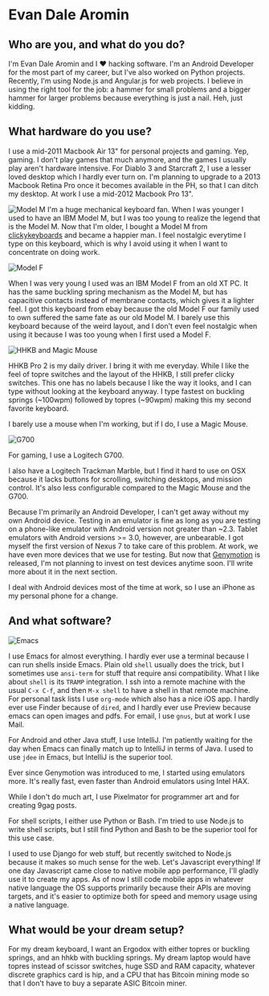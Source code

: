 # Evan Dale Aromin

## Who are you, and what do you do?

I'm Evan Dale Aromin and I ♥ hacking software. I'm an Android Developer for the most
part of my career, but I've also worked on Python projects. Recently, I'm using
Node.js and Angular.js for web projects. I believe in using the right tool for
the job: a hammer for small problems and a bigger hammer for larger problems
because everything is just a nail. Heh, just kidding.

## What hardware do you use?

I use a mid-2011 Macbook Air 13" for personal projects and gaming. Yep, gaming. I don't
play games that much anymore, and the games I usually play aren't hardware intensive.
For Diablo 3 and Starcraft 2, I use a lesser loved desktop which I hardly ever turn
on. I'm planning to upgrade to a 2013 Macbook Retina Pro once it becomes available in
the PH, so that I can ditch my desktop. At work I use a mid-2012 Macbook Pro 13".

![Model M](https://raw.github.com/avendael/use/master/model_m.jpg)
I'm a huge mechanical keyboard fan. When I was younger I used to have an IBM Model M,
but I was too young to realize the legend that is the Model M. Now that I'm older,
I bought a Model M from [clickykeyboards](http://clickykeyboards.com) and became a
happier man. I feel nostalgic everytime I type on this keyboard, which is why I avoid
using it when I want to concentrate on doing work.

![Model F](https://raw.github.com/avendael/use/master/model_f.jpg)

When I was very young I used was an IBM Model F from an old XT PC. It has the same
buckling spring mechanism as the Model M, but has capacitive contacts instead of
membrane contacts, which gives it a lighter feel. I got this keyboard from ebay because
the old Model F our family used to own suffered the same fate as our old Model M.
I barely use this keyboard because of the weird layout, and I don't even feel nostalgic
when using it because I was too young when I first used a Model F.

![HHKB and Magic Mouse](https://raw.github.com/avendael/use/master/hhkb_and_mm.jpg)

HHKB Pro 2 is my daily driver. I bring it with me everyday. While I like the feel of
topre switches and the layout of the HHKB, I still prefer clicky switches. This one
has no labels because I like the way it looks, and I can type without looking at the
keyboard anyway. I type fastest on buckling springs (~100wpm) followed by topres
(~90wpm) making this my second favorite keyboard.

I barely use a mouse when I'm working, but if I do, I use a Magic Mouse.

![G700](https://raw.github.com/avendael/use/master/g700.JPG)

For gaming, I use a Logitech G700.

I also have a Logitech Trackman Marble, but I find it hard to use on OSX because it
lacks buttons for scrolling, switching desktops, and mission control. It's also less
configurable compared to the Magic Mouse and the G700.

Because I'm primarily an Android Developer, I can't get away without my own Android
device. Testing in an emulator is fine as long as you are testing on a phone-like
emulator with Android version not greater than ~2.3. Tablet emulators with Android
versions >= 3.0, however, are unbearable. I got myself the first version of Nexus 7 to
take care of this problem. At work, we have even more devices that we use for testing.
But now that [Genymotion](http://www.genymotion.com/) is released, I'm not planning to
invest on test devices anytime soon. I'll write more about it in the next section.

I deal with Android devices most of the time at work, so I use an iPhone as my personal
phone for a change.

## And what software?

![Emacs](https://raw.github.com/avendael/use/master/emacs_icon.png)

I use Emacs for almost everything. I hardly ever use a terminal because I can run shells
inside Emacs. Plain old `shell` usually does the trick, but I sometimes use `ansi-term`
for stuff that require ansi compatibility. What I like about `shell` is its `TRAMP`
integration. I ssh into a remote machine with the usual `C-x C-f`, and then `M-x shell`
to have a shell in that remote machine. For personal task lists I use `org-mode` which
also has a nice iOS app. I hardly ever use Finder because of `dired`, and I hardly ever
use Preview because emacs can open images and pdfs. For email, I use `gnus`, but at work
I use Mail.

For Android and other Java stuff, I use IntelliJ. I'm patiently waiting for the day
when Emacs can finally match up to IntelliJ in terms of Java. I used to use `jdee` in
Emacs, but IntelliJ is the superior tool.

Ever since Genymotion was introduced to me, I started using emulators more. It's really
fast, even faster than Android emulators using Intel HAX.

While I don't do much art, I use Pixelmator for programmer art and for creating 9gag
posts.

For shell scripts, I either use Python or Bash. I'm tried to use Node.js to write
shell scripts, but I still find Python and Bash to be the superior tool for this use
case.

I used to use Django for web stuff, but recently switched to Node.js because it makes
so much sense for the web. Let's Javascript everything! If one day Javascript came
close to native mobile app performance, I'll gladly use it to create my apps. As of now
I still code mobile apps in whatever native language the OS supports primarily because
their APIs are moving targets, and it's easier to optimize both for speed and memory
usage using a native language.

## What would be your dream setup?

For my dream keyboard, I want an Ergodox with either topres or buckling springs,
and an hhkb with buckling springs. My dream laptop would have topres instead of scissor
switches, huge SSD and RAM capacity, whatever discrete graphics card is hip, and a
CPU that has Bitcoin mining mode so that I don't have to buy a separate ASIC Bitcoin
miner.
